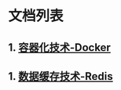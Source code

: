 # 文档列表

## 1. [容器化技术-Docker](https://dongwenxiang.top/%E6%9C%8D%E5%8A%A1%E5%99%A8/%E5%AE%B9%E5%99%A8%E5%8C%96%E6%8A%80%E6%9C%AF-Docker.html)
## 1. [数据缓存技术-Redis](https://dongwenxiang.top/服务器/数据缓存技术-Redis.html)